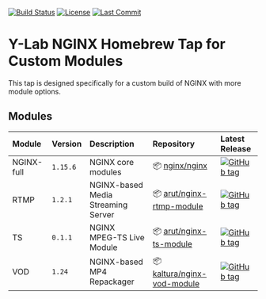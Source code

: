 [![Build Status](https://travis-ci.org/Y-Lab/homebrew-nginx.svg)](https://travis-ci.org/Y-Lab/homebrew-nginx)
[![License](https://img.shields.io/github/license/Y-Lab/homebrew-nginx.svg)](https://github.com/Y-Lab/homebrew-nginx/blob/master/LICENSE)
[![Last Commit](https://img.shields.io/github/last-commit/Y-Lab/homebrew-nginx.svg)](https://github.com/Y-Lab/homebrew-nginx/commits/master)

# Y-Lab NGINX Homebrew Tap for Custom Modules
This tap is designed specifically for a custom build of NGINX with more module options.

## Modules
|Module|Version|Description|Repository|Latest Release|
|:--|:--|:--|:--|:--|
|NGINX-full|`1.15.6`|NGINX core modules|:package: [nginx/nginx](https://github.com/nginx/nginx)|[![GitHub tag](https://img.shields.io/github/tag/nginx/nginx.svg)](https://github.com/nginx/nginx/releases)|
|RTMP|`1.2.1`|NGINX-based Media Streaming Server|:package: [arut/nginx-rtmp-module](https://github.com/arut/nginx-rtmp-module)|[![GitHub tag](https://img.shields.io/github/tag/arut/nginx-rtmp-module.svg)](https://github.com/arut/nginx-rtmp-module/releases)|
|TS|`0.1.1`|NGINX MPEG-TS Live Module|:package: [arut/nginx-ts-module](https://github.com/arut/nginx-ts-module)|[![GitHub tag](https://img.shields.io/github/tag/arut/nginx-ts-module.svg)](https://github.com/arut/nginx-ts-module/releases)|
|VOD|`1.24`|NGINX-based MP4 Repackager|:package: [kaltura/nginx-vod-module](https://github.com/kaltura/nginx-vod-module)|[![GitHub tag](https://img.shields.io/github/tag/kaltura/nginx-vod-module.svg)](https://github.com/kaltura/nginx-vod-module/releases)|
